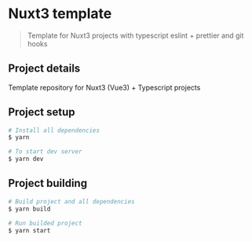 # Nuxt3 template
> Template for Nuxt3 projects with typescript eslint + prettier and git hooks

## Project details
Template repository for Nuxt3 (Vue3) + Typescript projects

## Project setup
```bash
# Install all dependencies
$ yarn

# To start dev server
$ yarn dev
```

## Project building
```bash
# Build project and all dependencies
$ yarn build

# Run builded project
$ yarn start
```